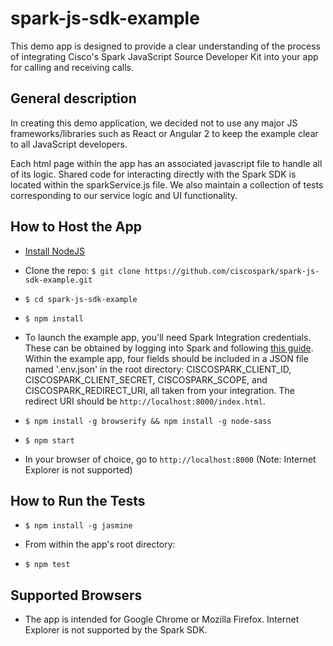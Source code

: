# spark-js-sdk-example

This demo app is designed to provide a clear understanding of the process of integrating Cisco's Spark JavaScript Source Developer Kit into your app for calling and receiving calls.

## General description

In creating this demo application, we decided not to use any major JS frameworks/libraries such as React or Angular 2 to keep the example clear to all JavaScript developers.

Each html page within the app has an associated javascript file to handle all of its logic. Shared code for interacting directly with the Spark SDK is located within the sparkService.js file. We also maintain a collection of tests corresponding to our service logic and UI functionality.

## How to Host the App

* [Install NodeJS](https://nodejs.org/en/download/)

* Clone the repo: `$ git clone https://github.com/ciscospark/spark-js-sdk-example.git`

* `$ cd spark-js-sdk-example`

* `$ npm install`

* To launch the example app, you'll need Spark Integration credentials. These can be obtained by logging into Spark and following [this guide](https://developer.ciscospark.com/authentication.html). Within the example app, four fields should be included in a JSON file named '.env.json' in the root directory: CISCOSPARK_CLIENT_ID, CISCOSPARK_CLIENT_SECRET, CISCOSPARK_SCOPE, and CISCOSPARK_REDIRECT_URI, all taken from your integration. The redirect URI should be `http://localhost:8000/index.html`.

* `$ npm install -g browserify && npm install -g node-sass`

* `$ npm start`

* In your browser of choice, go to `http://localhost:8000` (Note: Internet Explorer is not supported)

## How to Run the Tests

* `$ npm install -g jasmine`

* From within the app's root directory:

* `$ npm test`

## Supported Browsers

* The app is intended for Google Chrome or Mozilla Firefox. Internet Explorer is not supported by the Spark SDK.
